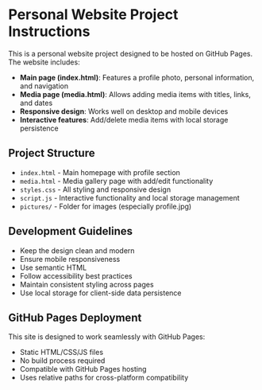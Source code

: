 <!-- Use this file to provide workspace-specific custom instructions to Copilot. For more details, visit https://code.visualstudio.com/docs/copilot/copilot-customization#_use-a-githubcopilotinstructionsmd-file -->

# Personal Website Project Instructions

This is a personal website project designed to be hosted on GitHub Pages. The website includes:

- **Main page (index.html)**: Features a profile photo, personal information, and navigation
- **Media page (media.html)**: Allows adding media items with titles, links, and dates
- **Responsive design**: Works well on desktop and mobile devices
- **Interactive features**: Add/delete media items with local storage persistence

## Project Structure

- `index.html` - Main homepage with profile section
- `media.html` - Media gallery page with add/edit functionality
- `styles.css` - All styling and responsive design
- `script.js` - Interactive functionality and local storage management
- `pictures/` - Folder for images (especially profile.jpg)

## Development Guidelines

- Keep the design clean and modern
- Ensure mobile responsiveness
- Use semantic HTML
- Follow accessibility best practices
- Maintain consistent styling across pages
- Use local storage for client-side data persistence

## GitHub Pages Deployment

This site is designed to work seamlessly with GitHub Pages:
- Static HTML/CSS/JS files
- No build process required
- Compatible with GitHub Pages hosting
- Uses relative paths for cross-platform compatibility
